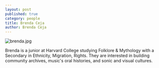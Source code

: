 ```yaml
---
layout: post
published: true
category: people
title: Brenda Ceja
author: Brenda Ceja
---
```

![brenda.jpg]({{site.baseurl}}/assets/brenda.jpg)

Brenda is a junior at Harvard College studying Folklore & Mythology with a Secondary in Ethnicity, Migration, Rights. They are interested in building community archives, music's oral histories, and sonic and visual cultures.
